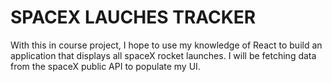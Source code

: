 # SPACEX LAUCHES TRACKER

With this in course project, I hope to use my knowledge of React to build an application that displays all spaceX rocket launches. I will be fetching data from the spaceX public API to populate my UI.
